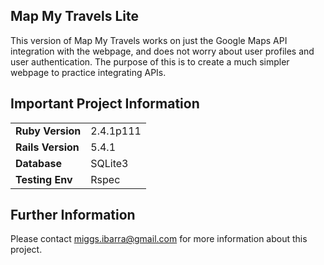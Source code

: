 ## Map My Travels Lite

This version of Map My Travels works on just the Google Maps API integration with the webpage, and does not worry about user profiles and user authentication. The purpose of this is to create a much simpler webpage to practice integrating APIs.

## Important Project Information
|||                                
|------------------|-------------|
|**Ruby Version**  | 2.4.1p111   |
|**Rails Version** | 5.4.1       |
|**Database**      | SQLite3     |
|**Testing Env**   | Rspec       |

## Further Information

Please contact miggs.ibarra@gmail.com for more information about this project.
